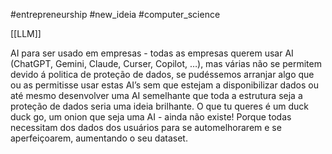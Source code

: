 
#entrepreneurship #new_ideia #computer_science 

[[LLM]]

AI para ser usado em empresas - todas as empresas querem usar AI (ChatGPT, Gemini, Claude, Curser, Copilot, …), mas várias não se permitem devido á politica de proteção de dados, se pudéssemos arranjar algo que ou as permitisse usar estas AI’s sem que estejam a disponibilizar dados ou até mesmo desenvolver uma AI semelhante que toda a estrutura seja a proteção de dados seria uma ideia brilhante. O que tu queres é um duck duck go, um onion que seja uma AI - ainda não existe! Porque todas necessitam dos dados dos usuários para se automelhorarem e se aperfeiçoarem, aumentando o seu dataset.



